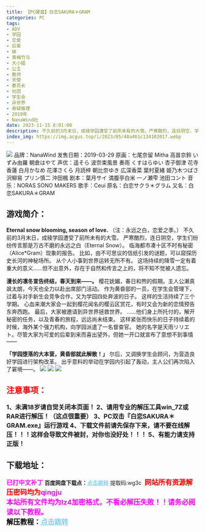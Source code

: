 ```yaml
---
title: 【PC硬盘】白恋SAKURA＊GRAM
categories: PC
tags:
- ADV
- 学园
- 恋爱
- 后辈
- 妹
- 青梅竹马
- 大小姐
- 公主
- 教师
- 天使
- 委员长
- 社团
- 学生会
- 异世界
- 悬疑推理
- 2019年
- NanaWind社
date: 2023-11-15 8:01:00
description: 不久前的3月末日，成稜学园遭受了前所未有的大雪。严寒酷烈，连日阴空，学生们纷纷传言那是万古不磨的永远之白（Eternal Snow）。临海都市凑十区不时有秘密（Alice*Gram）现象的报告。比如，由不可思议的信纸引发的谜题，可以窥探历史长河的神秘场所。从个人小事到世界运转无所不有。这场持续的降雪一定有着重大的意义……但不出意外，存在于自然和传言之上的，将不知不觉被人遗忘。
index_img: https://img.acgus.top/i/2023/05/48a461c134102017.webp
---
```

![](https://img.acgus.top/i/2023/05/48a461c134102017.webp)
品牌：NanaWind
发售日期：2019-03-29
原画：七尾奈留 Mitha 高苗京鈴 いずみ由羅 朝倉はやて
声优：遥そら 波奈束風景 奏雨 くすはらゆい 杏子御津 花寺香蓮 白月かなめ 花澤さくら 月読梓 朝比奈ゆき 広深香菜 葉村夏緒 姫乃木つばさ 沢柳易 プリン慎二 沖田楓
剧本：葉月サイ 満腹亭白米 一ノ瀬雫 池田コント
音乐：NORAS SONO MAKERS
歌手：Ceui
原名：白恋サクラ＊グラム
又名：白恋SAKURA＊GRAM

## 游戏简介：
**Eternal snow blooming, season of love.**
（注：永远之白，恋爱之季。）
不久前的3月末日，成稜学园遭受了前所未有的大雪。
严寒酷烈，连日阴空，学生们纷纷传言那是万古不磨的永远之白（Eternal Snow）。
临海都市凑十区不时有秘密（Alice*Gram）现象的报告。
比如，由不可思议的信纸引发的谜题，可以窥探历史长河的神秘场所。
从个人小事到世界运转无所不有。
这场持续的降雪一定有着重大的意义……但不出意外，存在于自然和传言之上的，将不知不觉被人遗忘。

**漫长的凛冬宣告终结，春天到来——。**
樱花妩媚，春日和煦的假期。主人公濑真飒太朗，今天也全力以赴出席部门活动。
作为黄昏部的一员，在学生会管理下，过着与对手新生会竞争合作，又为学园四处奔波的日子。
这样的生活持续了三个学期。
心血来潮大家会一起到樱花闻名的樱云区赏花，有时又会为新的恋情预告东奔西跑。
最后，大家被邀请到异世界拯救世界。
……他们身上所托付的，解开秘密的任务，以及青春的旅程，远远尚未结束。
这样紧张而快乐的日子持续着的时候，海外某个强力机构，向学园派遣了一名督查官。
她的名字是天雨リリエト。尽管大家为可爱的后辈到来而喜出望外，但她一开口就宣布了意想不到事情——

**「学园堕落的大本营，黄昏部就此解散！」**
尔后，又调换学生会顾问，为营造良好学园进行架构改革。
出乎意料的举动在学园内引起了轰动，主人公们再次陷入了窘境——。
![](https://img.acgus.top/i/2023/05/98b578cb14102030.webp)
![](https://img.acgus.top/i/2023/05/97618ac00f102025.webp)
![](https://img.acgus.top/i/2023/05/c8b3cd46f2102021.webp)





## <font color=#FF0000 >注意事项：</font>
<font size=3><b>1、未满18岁请自觉关闭本页面！
2、请用专业的解压工具win_7Z或RAR进行解压！（这点很重要）
3、PC双击『白恋SAKURA＊GRAM.exe』运行游戏
4、下载文件前请先保存下来，请不要在线解压！！！这样会导致文件被封，对你也没好处！！！
5、有能力请支持正版！</b></font>

## 下载地址：
<font color=#FF00FF size=3><b>已打中文补丁</b></font>
<b>百度网盘下载点：</b><a href="https://pan.baidu.com/s/1mIFZQSFzUlmZfiT8vxOIsA?pwd=wg3c" style="color: #87CEEB;"><b>点击跳转</b></a> 提取码:wg3c
<a style="padding: 0" href="https://post.qingju.org/AD/"><img style="max-width:100%" src="https://img.acgus.top/i/2024/07/478f689b8021d8d499ab43d21acf137a.gif" alt=""></a>
<b><font color=#FF0000 size=4>网站所有资源解压密码均为</b></font><b><font color=#FF00FF size=4>qingju</font><font color=#FF0000 ></font></b><br><b><font color=#FF00FF size=4>本站所有文件均为lz4加密格式，不看必解压失败！！请务必阅读以下教程。</b></font><br><b><font color=#000 size=4>解压教程：</b><a href="https://post.qingju.org/tutorial/000/" style="color: #87CEEB;"><b>点击跳转</b></a>
